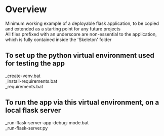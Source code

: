# Overview

 Minimum working example of a deployable flask application, to be copied and extended as a starting point for any future projects  
 All files prefixed with an underscore are non-essential to the application, which is fully contained inside the 'Skeleton' folder  
   

## To set up the python virtual environment used for testing the app
 _create-venv.bat  
 _install-requirements.bat  
 _requirements.bat  
   

## To run the app via this virtual environment, on a local flask server
 _run-flask-server-app-debug-mode.bat  
 _run-flask-server.py  
